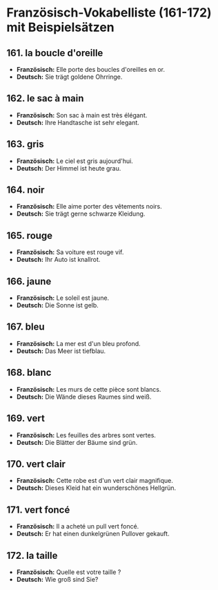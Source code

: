 # Französisch-Vokabelliste (161-172) mit Beispielsätzen

## 161. la boucle d'oreille
- **Französisch:** Elle porte des boucles d'oreilles en or.
- **Deutsch:** Sie trägt goldene Ohrringe.

## 162. le sac à main
- **Französisch:** Son sac à main est très élégant.
- **Deutsch:** Ihre Handtasche ist sehr elegant.

## 163. gris
- **Französisch:** Le ciel est gris aujourd'hui.
- **Deutsch:** Der Himmel ist heute grau.

## 164. noir
- **Französisch:** Elle aime porter des vêtements noirs.
- **Deutsch:** Sie trägt gerne schwarze Kleidung.

## 165. rouge
- **Französisch:** Sa voiture est rouge vif.
- **Deutsch:** Ihr Auto ist knallrot.

## 166. jaune
- **Französisch:** Le soleil est jaune.
- **Deutsch:** Die Sonne ist gelb.

## 167. bleu
- **Französisch:** La mer est d'un bleu profond.
- **Deutsch:** Das Meer ist tiefblau.

## 168. blanc
- **Französisch:** Les murs de cette pièce sont blancs.
- **Deutsch:** Die Wände dieses Raumes sind weiß.

## 169. vert
- **Französisch:** Les feuilles des arbres sont vertes.
- **Deutsch:** Die Blätter der Bäume sind grün.

## 170. vert clair
- **Französisch:** Cette robe est d'un vert clair magnifique.
- **Deutsch:** Dieses Kleid hat ein wunderschönes Hellgrün.

## 171. vert foncé
- **Französisch:** Il a acheté un pull vert foncé.
- **Deutsch:** Er hat einen dunkelgrünen Pullover gekauft.

## 172. la taille
- **Französisch:** Quelle est votre taille ?
- **Deutsch:** Wie groß sind Sie?
